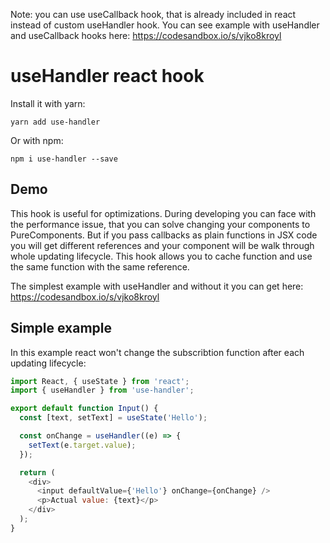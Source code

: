 Note: you can use useCallback hook, that is already included in react instead of custom useHandler hook.
You can see example with useHandler and useCallback hooks here: https://codesandbox.io/s/vjko8kroyl

# useHandler react hook

Install it with yarn:

```
yarn add use-handler
```

Or with npm:

```
npm i use-handler --save
```

## Demo

This hook is useful for optimizations. During developing you can face with the performance issue, that you can solve changing your components to PureComponents. But if you pass callbacks as plain functions in JSX code you will get different references and your component will be walk through whole updating lifecycle. This hook allows you to cache function and use the same function with the same reference.

The simplest example with useHandler and without it you can get here: https://codesandbox.io/s/vjko8kroyl

## Simple example

In this example react won't change the subscribtion function after each updating lifecycle:

```javascript
import React, { useState } from 'react';
import { useHandler } from 'use-handler';

export default function Input() {
  const [text, setText] = useState('Hello');

  const onChange = useHandler((e) => {
    setText(e.target.value);
  });

  return (
    <div>
      <input defaultValue={'Hello'} onChange={onChange} />
      <p>Actual value: {text}</p>
    </div>
  );
}
```
